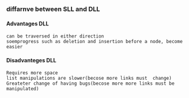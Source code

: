 ### diffarnve between SLL and DLL

#### Advantages DLL
    can be traversed in either direction
    soemprogress such as deletion and insertion before a node, become easier
#### Disadvanteges DLL
    Requires more space
    list manipulations are slower(becose more links must  change)
    Greateter change of having bugs(becose more more links must be manipulated)
    